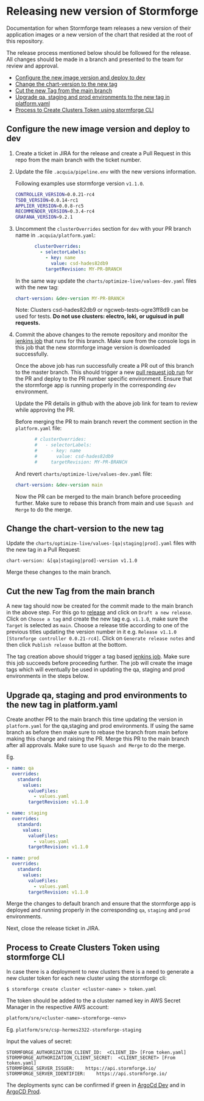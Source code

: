 # Releasing new version of Stormforge

Documentation for when Stormforge team releases a new version of their application images
or a new version of the chart that resided at the root of this repository.

The release process mentioned below should be followed for the release.
All changes should be made in a branch and presented to the team for review and approval.

  - [Configure the new image version and deploy to dev](#configure-the-new-image-version-and-deploy-to-dev)
  - [Change the chart-version to the new tag](#change-the-chart-version-to-the-new-tag)
  - [Cut the new Tag from the main branch](#cut-the-new-tag-from-the-main-branch)
  - [Upgrade qa, staging and prod environments to the new tag in platform.yaml](#upgrade-qa-staging-and-prod-environments-to-the-new-tag-in-platform-yaml)
  - [Process to Create Clusters Token using stormforge CLI](#process-to-create-clusters-token-using-stormforge-cli)

## Configure the new image version and deploy to dev

1. Create a ticket in JIRA for the release and create a Pull Request
   in this repo from the main branch with the ticket number.

2. Update the file `.acquia/pipeline.env` with the new versions information.
   
   Following examples use stormforge version `v1.1.0`.

   ```bash
   CONTROLLER_VERSION=0.0.21-rc4
   TSDB_VERSION=0.0.14-rc1
   APPLIER_VERSION=0.0.8-rc5
   RECOMMENDER_VERSION=0.3.4-rc4
   GRAFANA_VERSION=9.2.1
   ```

3. Uncomment the `clusterOverrides` section for `dev` with your PR branch name in `.acquia/platform.yaml`:

   ```yaml
          clusterOverrides:
            - selectorLabels:
              - key: name
                value: csd-hades82db9
              targetRevision: MY-PR-BRANCH
   ```
   
   In the same way update the `charts/optimize-live/values-dev.yaml`
   files with the new tag:
      
   ```yaml                                                                                                                                                       
   chart-version: &dev-version MY-PR-BRANCH
   ```
   
   Note: Clusters csd-hades82db9 or ngcweb-tests-ogre3ff8d9 can be used for tests.
   **Do not use clusters: electro, loki, or uguisud in pull requests.**
   
4. Commit the above changes to the remote repository and monitor the
   [jenkins job](https://core.cloudbees.ais.acquia.io/devops-pipeline-2-jenkins/job/DEVOPS-sre-stormforge-PIPELINE)
   that runs for this branch. Make sure from the console logs in this job that the new stormforge image
   version is downloaded successfully.
   
   Once the above job has run successfully create a PR out of this branch to the master branch. This 
   should trigger a new
   [pull request job run](https://core.cloudbees.ais.acquia.io/devops-pipeline-2-jenkins/job/DEVOPS-sre-stormforge-PIPELINE/view/change-requests/) 
   for the PR and deploy to the PR number specific environment. Ensure that the stormforge app
   is running properly in the corresponding `dev` environment. 

   Update the PR details in github with the above job link for team to review while approving the PR.
   
   Before merging the PR to main branch revert the comment section in the `platform.yaml` file:


   ```yaml
          # clusterOverrides:
          #   - selectorLabels:
          #     - key: name
          #       value: csd-hades82db9
          #     targetRevision: MY-PR-BRANCH
   ```

   And revert `charts/optimize-live/values-dev.yaml` file:

   ```yaml                                                                                                                                                           
   chart-version: &dev-version main
   ```

   Now the PR can be merged to the main branch before proceeding further. Make sure to rebase this branch from main and use 
   `Squash and Merge` to do the merge.

## Change the chart-version to the new tag

Update the `charts/optimize-live/values-[qa|staging|prod].yaml` files with the new tag in a Pull Request:

   ```
   chart-version: &[qa|staging|prod]-version v1.1.0 
   ```
   
Merge these changes to the main branch.

## Cut the new Tag from the main branch

A new tag should now be created for the commit made to the main branch in the above step. For this
go to [release](https://github.com/acquia/sre-stormforge/releases) and click on `Draft a new release`.
Click on `Choose a tag` and create the new tag e.g. `v1.1.0`, make sure the `Target` is selected as 
`main`. Choose a release title according to one of the previous titles updating the version number
in it e.g. `Release v1.1.0 [Stormforge controller 0.0.21-rc4]`. Click on `Generate release notes` and then click `Publish release` button
at the bottom.

The tag creation above should trigger a tag based [jenkins job](https://core.cloudbees.ais.acquia.io/devops-pipeline-2-jenkins/job/DEVOPS-sre-stormforge-PIPELINE/view/tags/). 
Make sure this job succeeds before proceeding further. The job will create the image tags which will
eventually be used in updating the qa, staging and prod environments in the steps below.

## Upgrade qa, staging and prod environments to the new tag in platform.yaml

Create another PR to the main branch this time updating the version in `platform.yaml` for the qa,staging and prod environments. If
using the same branch as before then make sure to rebase the branch from main before making this change and raising the
PR. Merge this PR to the main branch after all approvals. Make sure to use `Squash and Merge` to do the merge.

Eg.

   ```yaml
   - name: qa
     overrides:
       standard:
         values:
           valueFiles:
             - values.yaml
           targetRevision: v1.1.0
   ```

   ```yaml
   - name: staging
     overrides:
       standard:
         values:
           valueFiles:
             - values.yaml
           targetRevision: v1.1.0
   ```   

   ```yaml
   - name: prod
     overrides:
       standard:
         values:
           valueFiles:
             - values.yaml
           targetRevision: v1.1.0
   ```

Merge the changes to default branch and ensure that the stormforge app is deployed
and running properly in the corresponding `qa`, `staging` and `prod` environments. 

Next, close the release ticket in JIRA.

## Process to Create Clusters Token using stormforge CLI

In case there is a deployment to new clusters there is a need to
generate a new cluster token for each new cluster using the stormforge cli:

   ```
   $ stormforge create cluster <cluster-name> > token.yaml
   ```

The token should be added to the a cluster named key in AWS Secret Manager
in the respective AWS account:
    
   ```
   platform/sre/<cluster-name>-stormforge-<env>
   ```

Eg. `platform/sre/csp-hermes2322-stormforge-staging`


Input the values of secret:

   ```
   STORMFORGE_AUTHORIZATION_CLIENT_ID:	<CLIENT_ID> [From token.yaml]
   STORMFORGE_AUTHORIZATION_CLIENT_SECRET:	<CLIENT_SECRET> [From token.yaml]
   STORMFORGE_SERVER_ISSUER:	https://api.stormforge.io/
   STORMFORGE_SERVER_IDENTIFIER:	https://api.stormforge.io/
   ```

The deployments sync can be confirmed if green in 
[ArgoCd Dev](https://argocd.dev.cloudservices.acquia.io/applications/?labels=app%253Dstormforge)
and in [ArgoCD Prod](https://argocd.cloudservices.acquia.io/applications/?labels=app%253Dstormforge).
